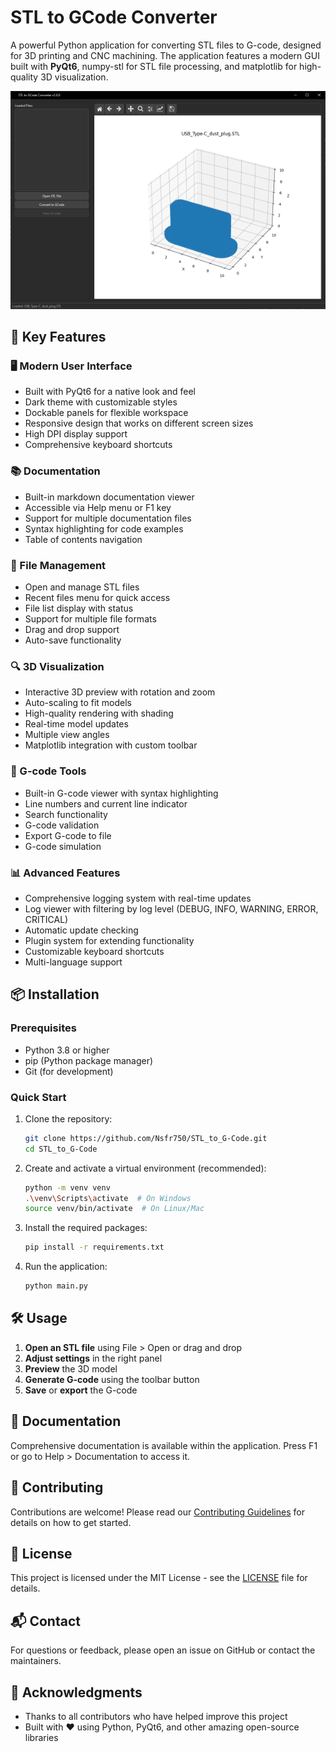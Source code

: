 # STL to GCode Converter

A powerful Python application for converting STL files to G-code, designed for 3D printing and CNC machining. The application features a modern GUI built with **PyQt6**, numpy-stl for STL file processing, and matplotlib for high-quality 3D visualization.

![Screenshot of the Application](assets/screenshot.png)

## 🚀 Key Features

### 🖥️ Modern User Interface
- Built with PyQt6 for a native look and feel
- Dark theme with customizable styles
- Dockable panels for flexible workspace
- Responsive design that works on different screen sizes
- High DPI display support
- Comprehensive keyboard shortcuts

### 📚 Documentation
- Built-in markdown documentation viewer
- Accessible via Help menu or F1 key
- Support for multiple documentation files
- Syntax highlighting for code examples
- Table of contents navigation

### 📂 File Management
- Open and manage STL files
- Recent files menu for quick access
- File list display with status
- Support for multiple file formats
- Drag and drop support
- Auto-save functionality

### 🔍 3D Visualization
- Interactive 3D preview with rotation and zoom
- Auto-scaling to fit models
- High-quality rendering with shading
- Real-time model updates
- Multiple view angles
- Matplotlib integration with custom toolbar

### 📝 G-code Tools
- Built-in G-code viewer with syntax highlighting
- Line numbers and current line indicator
- Search functionality
- G-code validation
- Export G-code to file
- G-code simulation

### 📊 Advanced Features
- Comprehensive logging system with real-time updates
- Log viewer with filtering by log level (DEBUG, INFO, WARNING, ERROR, CRITICAL)
- Automatic update checking
- Plugin system for extending functionality
- Customizable keyboard shortcuts
- Multi-language support

## 📦 Installation

### Prerequisites
- Python 3.8 or higher
- pip (Python package manager)
- Git (for development)

### Quick Start

1. Clone the repository:
   ```bash
   git clone https://github.com/Nsfr750/STL_to_G-Code.git
   cd STL_to_G-Code
   ```

2. Create and activate a virtual environment (recommended):
   ```bash
   python -m venv venv
   .\venv\Scripts\activate  # On Windows
   source venv/bin/activate  # On Linux/Mac
   ```

3. Install the required packages:
   ```bash
   pip install -r requirements.txt
   ```

4. Run the application:
   ```bash
   python main.py
   ```

## 🛠 Usage

1. **Open an STL file** using File > Open or drag and drop
2. **Adjust settings** in the right panel
3. **Preview** the 3D model
4. **Generate G-code** using the toolbar button
5. **Save** or **export** the G-code

## 📖 Documentation

Comprehensive documentation is available within the application. Press F1 or go to Help > Documentation to access it.

## 🤝 Contributing

Contributions are welcome! Please read our [Contributing Guidelines](CONTRIBUTING.md) for details on how to get started.

## 📄 License

This project is licensed under the MIT License - see the [LICENSE](LICENSE) file for details.

## 📬 Contact

For questions or feedback, please open an issue on GitHub or contact the maintainers.

## 🙏 Acknowledgments

- Thanks to all contributors who have helped improve this project
- Built with ❤️ using Python, PyQt6, and other amazing open-source libraries
